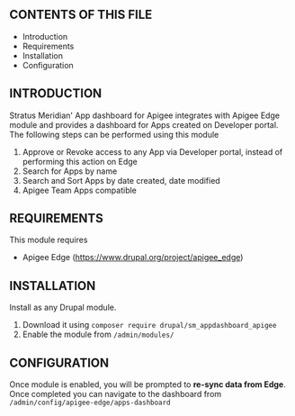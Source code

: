 
CONTENTS OF THIS FILE
---------------------

-   Introduction
-   Requirements
-   Installation
-   Configuration

INTRODUCTION
------------

Stratus Meridian' App dashboard for Apigee integrates with Apigee Edge module and provides a dashboard for Apps created on Developer portal. The following steps can be performed using this module

1. Approve or Revoke access to any App via Developer portal, instead of performing this action on Edge
2. Search for Apps by name
3. Search and Sort Apps by date created, date modified
4. Apigee Team Apps compatible

REQUIREMENTS
------------

This module requires
- Apigee Edge (https://www.drupal.org/project/apigee_edge)

INSTALLATION
----------------

Install as any Drupal module.
1. Download it using `composer require drupal/sm_appdashboard_apigee`
2. Enable the module from `/admin/modules/`

CONFIGURATION
-----------------
Once module is enabled, you will be prompted to **re-sync data from Edge**. Once completed you can navigate to the dashboard from `/admin/config/apigee-edge/apps-dashboard`

